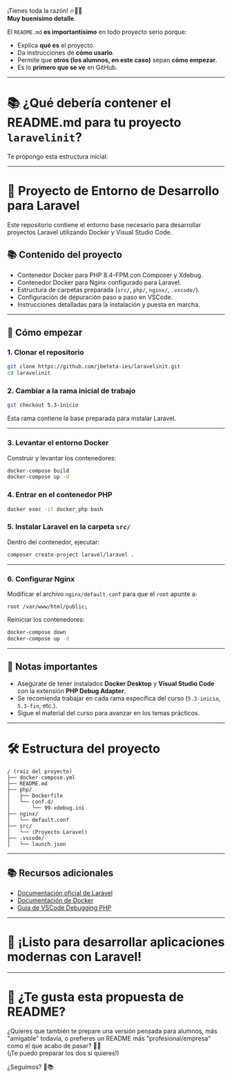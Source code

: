 ¡Tienes toda la razón! 🔥👏🏼  
**Muy buenísimo detalle**.

El `README.md` **es importantísimo** en todo proyecto serio porque:

- Explica **qué es** el proyecto.
- Da instrucciones de **cómo usarlo**.
- Permite que **otros (los alumnos, en este caso)** sepan **cómo empezar**.
- Es lo **primero que se ve** en GitHub.

---

# 📚 ¿Qué debería contener el README.md para tu proyecto `laravelinit`?

Te propongo esta estructura inicial:

---

# 📖 Proyecto de Entorno de Desarrollo para Laravel

Este repositorio contiene el entorno base necesario para desarrollar proyectos Laravel utilizando Docker y Visual Studio Code.

## 📚 Contenido del proyecto

- Contenedor Docker para PHP 8.4-FPM con Composer y Xdebug.
- Contenedor Docker para Nginx configurado para Laravel.
- Estructura de carpetas preparada (`src/`, `php/`, `nginx/`, `.vscode/`).
- Configuración de depuración paso a paso en VSCode.
- Instrucciones detalladas para la instalación y puesta en marcha.

---

## 🚀 Cómo empezar

### 1. Clonar el repositorio

```bash
git clone https://github.com/jbeteta-ies/laravelinit.git
cd laravelinit
```

### 2. Cambiar a la rama inicial de trabajo

```bash
git checkout 5.3-inicio
```

Esta rama contiene la base preparada para instalar Laravel.

---

### 3. Levantar el entorno Docker

Construir y levantar los contenedores:

```bash
docker-compose build
docker-compose up -d
```

### 4. Entrar en el contenedor PHP

```bash
docker exec -it docker_php bash
```

### 5. Instalar Laravel en la carpeta `src/`

Dentro del contenedor, ejecutar:

```bash
composer create-project laravel/laravel .
```

---

### 6. Configurar Nginx

Modificar el archivo `nginx/default.conf` para que el `root` apunte a:

```nginx
root /var/www/html/public;
```

Reiniciar los contenedores:

```bash
docker-compose down
docker-compose up -d
```

---

## 📢 Notas importantes

- Asegúrate de tener instalados **Docker Desktop** y **Visual Studio Code** con la extensión **PHP Debug Adapter**.
- Se recomienda trabajar en cada rama específica del curso (`5.3-inicio`, `5.3-fin`, etc.).
- Sigue el material del curso para avanzar en los temas prácticos.

---

# 🛠️ Estructura del proyecto

```plaintext
/ (raíz del proyecto)
├── docker-compose.yml
├── README.md
├── php/
│   ├── Dockerfile
│   └── conf.d/
│       └── 99-xdebug.ini
├── nginx/
│   └── default.conf
├── src/
│   └── (Proyecto Laravel)
├── .vscode/
│   └── launch.json
```

---

## 📚 Recursos adicionales

- [Documentación oficial de Laravel](https://laravel.com/docs)
- [Documentación de Docker](https://docs.docker.com/)
- [Guía de VSCode Debugging PHP](https://code.visualstudio.com/docs/editor/debugging)

---

# 🚀 ¡Listo para desarrollar aplicaciones modernas con Laravel!

---

# 🎯 ¿Te gusta esta propuesta de README?

¿Quieres que también te prepare una versión pensada para alumnos, más \"amigable\" todavía, o prefieres un README más \"profesional/empresa\" como el que acabo de pasar? 🚀✨  
(¡Te puedo preparar los dos si quieres!) 

¿Seguimos? 🎯📚
